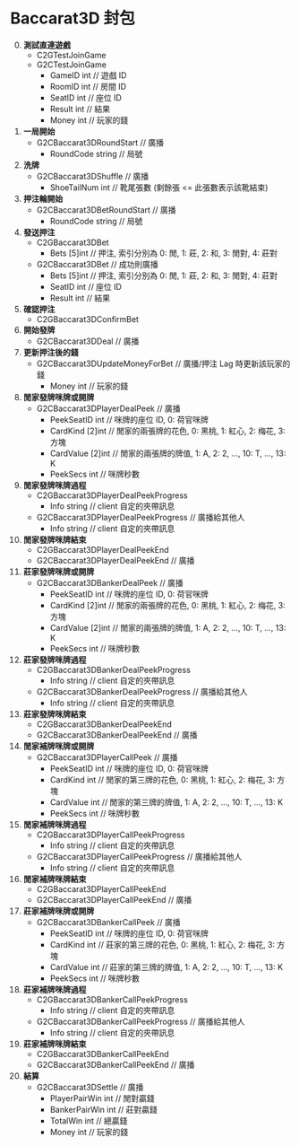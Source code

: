 Baccarat3D 封包
=========================
0. **測試直連遊戲**
	- C2GTestJoinGame
	- G2CTestJoinGame
		- GameID int // 遊戲 ID
		- RoomID int // 房間 ID
		- SeatID int // 座位 ID
		- Result int // 結果
		- Money int // 玩家的錢
0. **一局開始**
	- G2CBaccarat3DRoundStart // 廣播
		- RoundCode string // 局號
0. **洗牌**
	- G2CBaccarat3DShuffle // 廣播
		- ShoeTailNum int // 靴尾張數 (剩餘張 <= 此張數表示該靴結束)
0. **押注輪開始**
	- G2CBaccarat3DBetRoundStart // 廣播
		- RoundCode string // 局號
0. **發送押注**
	- C2GBaccarat3DBet
		- Bets [5]int // 押注, 索引分別為 0: 閒, 1: 莊, 2: 和, 3: 閒對, 4: 莊對
	- G2CBaccarat3DBet // 成功則廣播
		- Bets [5]int // 押注, 索引分別為 0: 閒, 1: 莊, 2: 和, 3: 閒對, 4: 莊對
		- SeatID int // 座位 ID
		- Result int // 結果
0. **確認押注**
	- C2GBaccarat3DConfirmBet
0. **開始發牌**
	- G2CBaccarat3DDeal // 廣播
0. **更新押注後的錢**
	- G2CBaccarat3DUpdateMoneyForBet // 廣播/押注 Lag 時更新該玩家的錢
		- Money int // 玩家的錢
0. **閒家發牌咪牌或開牌**
	- G2CBaccarat3DPlayerDealPeek // 廣播
		- PeekSeatID int // 咪牌的座位 ID, 0: 荷官咪牌
		- CardKind [2]int // 閒家的兩張牌的花色, 0: 黑桃, 1: 紅心, 2: 梅花, 3: 方塊
		- CardValue [2]int // 閒家的兩張牌的牌值, 1: A, 2: 2, ..., 10: T, ..., 13: K
		- PeekSecs int // 咪牌秒數
0. **閒家發牌咪牌過程**
	- C2GBaccarat3DPlayerDealPeekProgress
		- Info string // client 自定的夾帶訊息
	- G2CBaccarat3DPlayerDealPeekProgress // 廣播給其他人
		- Info string // client 自定的夾帶訊息
0. **閒家發牌咪牌結束**
	- C2GBaccarat3DPlayerDealPeekEnd
	- G2CBaccarat3DPlayerDealPeekEnd // 廣播
0. **莊家發牌咪牌或開牌**
	- G2CBaccarat3DBankerDealPeek // 廣播
		- PeekSeatID int // 咪牌的座位 ID, 0: 荷官咪牌
		- CardKind [2]int // 閒家的兩張牌的花色, 0: 黑桃, 1: 紅心, 2: 梅花, 3: 方塊
		- CardValue [2]int // 閒家的兩張牌的牌值, 1: A, 2: 2, ..., 10: T, ..., 13: K
		- PeekSecs int // 咪牌秒數
0. **莊家發牌咪牌過程**
	- C2GBaccarat3DBankerDealPeekProgress
		- Info string // client 自定的夾帶訊息
	- G2CBaccarat3DBankerDealPeekProgress // 廣播給其他人
		- Info string // client 自定的夾帶訊息
0. **莊家發牌咪牌結束**
	- C2GBaccarat3DBankerDealPeekEnd
	- G2CBaccarat3DBankerDealPeekEnd // 廣播
0. **閒家補牌咪牌或開牌**
	- G2CBaccarat3DPlayerCallPeek // 廣播
		- PeekSeatID int // 咪牌的座位 ID, 0: 荷官咪牌
		- CardKind int // 閒家的第三牌的花色, 0: 黑桃, 1: 紅心, 2: 梅花, 3: 方塊
		- CardValue int // 閒家的第三牌的牌值, 1: A, 2: 2, ..., 10: T, ..., 13: K
		- PeekSecs int // 咪牌秒數
0. **閒家補牌咪牌過程**
	- C2GBaccarat3DPlayerCallPeekProgress
		- Info string // client 自定的夾帶訊息
	- G2CBaccarat3DPlayerCallPeekProgress // 廣播給其他人
		- Info string // client 自定的夾帶訊息
0. **閒家補牌咪牌結束**
	- C2GBaccarat3DPlayerCallPeekEnd
	- G2CBaccarat3DPlayerCallPeekEnd // 廣播
0. **莊家補牌咪牌或開牌**
	- G2CBaccarat3DBankerCallPeek // 廣播
		- PeekSeatID int // 咪牌的座位 ID, 0: 荷官咪牌
		- CardKind int // 莊家的第三牌的花色, 0: 黑桃, 1: 紅心, 2: 梅花, 3: 方塊
		- CardValue int // 莊家的第三牌的牌值, 1: A, 2: 2, ..., 10: T, ..., 13: K
		- PeekSecs int // 咪牌秒數
0. **莊家補牌咪牌過程**
	- C2GBaccarat3DBankerCallPeekProgress
		- Info string // client 自定的夾帶訊息
	- G2CBaccarat3DBankerCallPeekProgress // 廣播給其他人
		- Info string // client 自定的夾帶訊息
0. **莊家補牌咪牌結束**
	- C2GBaccarat3DBankerCallPeekEnd
	- G2CBaccarat3DBankerCallPeekEnd // 廣播
0. **結算**
	- G2CBaccarat3DSettle // 廣播
		- PlayerPairWin int // 閒對贏錢
		- BankerPairWin int // 莊對贏錢
		- TotalWin int // 總贏錢
		- Money int // 玩家的錢